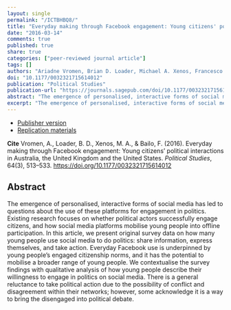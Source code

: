 ```yaml
---
layout: single
permalink: "/ICTBHBQ8/"
title: "Everyday making through Facebook engagement: Young citizens' political interactions in Australia, the United Kingdom and the United States"
date: "2016-03-14"
comments: true
published: true
share: true
categories: ["peer-reviewed journal article"]
tags: []
authors: "Ariadne Vromen, Brian D. Loader, Michael A. Xenos, Francesco Bailo"
doi: "10.1177/0032321715614012"
publication: "Political Studies"
publication-url: "https://journals.sagepub.com/doi/10.1177/0032321715614012"
abstract: "The emergence of personalised, interactive forms of social media has led to questions about the use of these platforms for engagement in politics. Existing research focuses on whether political actors successfully engage citizens, and how social media platforms mobilise young people into offline participation. In this article, we present original survey data on how many young people use social media to do politics: share information, express themselves, and take action. Everyday Facebook use is underpinned by young people’s engaged citizenship norms, and it has the potential to mobilise a broader range of young people. We contextualise the survey findings with qualitative analysis of how young people describe their willingness to engage in politics on social media. There is a general reluctance to take political action due to the possibility of conflict and disagreement within their networks; however, some acknowledge it is a way to bring the disengaged into political debate."
excerpt: "The emergence of personalised, interactive forms of social media has led to questions about the use of these platforms for engagement in politics."
---
```


* [Publisher version](https://journals.sagepub.com/doi/10.1177/0032321715614012) 
* [Replication materials](https://doi.org/10.3886/ICPSR37023.v1)

**Cite** Vromen, A., Loader, B. D., Xenos, M. A., & Bailo, F. (2016). Everyday making through Facebook engagement: Young citizens’ political interactions in Australia, the United Kingdom and the United States. *Political Studies*, 64(3), 513–533. https://doi.org/10.1177/0032321715614012


## Abstract

The emergence of personalised, interactive forms of social media has led to questions about the use of these platforms for engagement in politics. Existing research focuses on whether political actors successfully engage citizens, and how social media platforms mobilise young people into offline participation. In this article, we present original survey data on how many young people use social media to do politics: share information, express themselves, and take action. Everyday Facebook use is underpinned by young people’s engaged citizenship norms, and it has the potential to mobilise a broader range of young people. We contextualise the survey findings with qualitative analysis of how young people describe their willingness to engage in politics on social media. There is a general reluctance to take political action due to the possibility of conflict and disagreement within their networks; however, some acknowledge it is a way to bring the disengaged into political debate.
